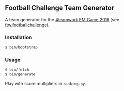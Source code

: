 ## Football Challenge Team Generator

A team generator for the
[4teamwork EM Game 2016](https://emgame2016.4teamwork.ch)
(see
[ftw.footballchallenge](https://github.com/4teamwork/ftw.footballchallenge)).



### Installation

```sh
$ bin/bootstrap
```

### Usage

```sh
$ bin/fetch
$ bin/generate
```

Play with score multipliers in ``ranking.py``.
